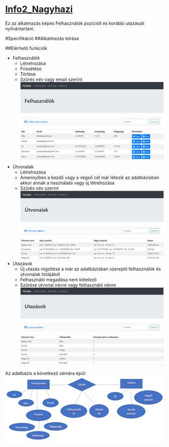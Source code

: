 # [Info2_Nagyhazi]((https://github.com/meridani/Info2_Nagyhazi))

Ez az alkalmazás képes Felhasználók pozícióit és korábbi utazásait nyílvántartani.

#Specifikáció
##Alkalmazás leírása

##Elérhető funkciók
* Felhasználók 
  * Létrehozása
  * Frissétése
  * Törlése
  * Szűrés név vagy email szerint
  ![Felhasználók](./doc/felhasznalok.PNG)
* Útvonalak
  * Létrehozása
  * Amennyiben a kezdő vagy a végső cél már létezik az adatbázisban akkor annak a használata vagy új létrehozása
  * Szűrés név szerint
  ![Útvonalak](./doc/tracks.PNG)
* Utazások
  * Új utazás rögzítése a már az adatbázisban szereplő felhasználók és útvonalak listájából
  * Felhasználó megadása nem kötelező
  * Szűrése útvonal névre vagy felhasználó névre
  ![Utazások](./doc/travels.PNG)
  
Az adatbázis a következő sémára épül:
![Adatbázis sémája](./doc/db_scheme.PNG "Séma")
